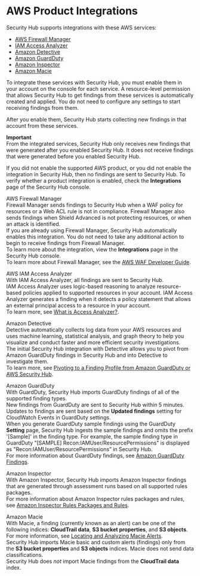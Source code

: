 # AWS Product Integrations<a name="securityhub-internal-providers"></a>

Security Hub supports integrations with these AWS services:
+ [AWS Firewall Manager](https://docs.aws.amazon.com/waf/latest/developerguide/what-is-aws-waf.html)
+ [IAM Access Analyzer](https://docs.aws.amazon.com/IAM/latest/UserGuide/what-is-access-analyzer.html)
+ [Amazon Detective](https://docs.aws.amazon.com/detective/latest/userguide/detective-investigation-about.html)
+ [Amazon GuardDuty](https://docs.aws.amazon.com/guardduty/latest/ug/what-is-guardduty.html)
+ [Amazon Inspector](https://docs.aws.amazon.com/inspector/latest/userguide/inspector_introduction.html)
+ [Amazon Macie](https://docs.aws.amazon.com/macie/latest/userguide/what-is-macie.html)

To integrate these services with Security Hub, you must enable them in your account on the console for each service\. A resource\-level permission that allows Security Hub to get findings from these services is automatically created and applied\. You do not need to configure any settings to start receiving findings from them\.

After you enable them, Security Hub starts collecting new findings in that account from these services\.

**Important**  
From the integrated services, Security Hub only receives new findings that were generated after you enabled Security Hub\. It does not receive findings that were generated before you enabled Security Hub\.

If you did not enable the supported AWS product, or you did not enable the integration in Security Hub, then no findings are sent to Security Hub\. To verify whether a product integration is enabled, check the **Integrations** page of the Security Hub console\.

AWS Firewall Manager  
Firewall Manager sends findings to Security Hub when a WAF policy for resources or a Web ACL rule is not in compliance\. Firewall Manager also sends findings when Shield Advanced is not protecting resources, or when an attack is identified\.  
If you are already using Firewall Manager, Security Hub automatically enables this integration\. You do not need to take any additional action to begin to receive findings from Firewall Manager\.  
To learn more about the integration, view the **Integrations** page in the Security Hub console\.  
To learn more about Firewall Manager, see the [AWS WAF Developer Guide](https://docs.aws.amazon.com/waf/latest/developerguide/)\.

AWS IAM Access Analyzer  
With IAM Access Analyzer, all findings are sent to Security Hub\.  
IAM Access Analyzer uses logic\-based reasoning to analyze resource\-based policies applied to supported resources in your account\. IAM Access Analyzer generates a finding when it detects a policy statement that allows an external principal access to a resource in your account\.  
To learn more, see [What is Access Analyzer?](https://docs.aws.amazon.com/IAM/latest/UserGuide/what-is-access-analyzer.html)\.

Amazon Detective  
Detective automatically collects log data from your AWS resources and uses machine learning, statistical analysis, and graph theory to help you visualize and conduct faster and more efficient security investigations\.  
The initial Security Hub integration with Detective allows you to pivot from Amazon GuardDuty findings in Security Hub and into Detective to investigate them\.  
To learn more, see [Pivoting to a Finding Profile from Amazon GuardDuty or AWS Security Hub](https://docs.aws.amazon.com/detective/latest/userguide/profile-pivot-from-service.html)\.

Amazon GuardDuty  
With GuardDuty, Security Hub imports GuardDuty findings of all of the supported finding types\.  
New findings from GuardDuty are sent to Security Hub within 5 minutes\. Updates to findings are sent based on the **Updated findings** setting for CloudWatch Events in GuardDuty settings\.  
When you generate GuardDuty sample findings using the GuardDuty **Setting** page, Security Hub ingests the sample findings and omits the prefix '\[Sample\]' in the finding type\. For example, the sample finding type in GuardDuty "\[SAMPLE\] Recon:IAMUser/ResourcePermissions" is displayed as "Recon:IAMUser/ResourcePermissions” in Security Hub\.  
For more information about GuardDuty findings, see [Amazon GuardDuty Findings](https://docs.aws.amazon.com/guardduty/latest/ug/guardduty_findings.html)\.

Amazon Inspector  
With Amazon Inspector, Security Hub imports Amazon Inspector findings that are generated through assessment runs based on all supported rules packages\.  
For more information about Amazon Inspector rules packages and rules, see [Amazon Inspector Rules Packages and Rules](https://docs.aws.amazon.com/inspector/latest/userguide/inspector_rule-packages.html)\.

Amazon Macie  
With Macie, a finding \(currently known as an alert\) can be one of the following indices: **CloudTrail data**, **S3 bucket properties**, and **S3 objects**\.  
For more information, see [Locating and Analyzing Macie Alerts](https://docs.aws.amazon.com/macie/latest/userguide/macie-alerts.html#macie-alert-working-locate)\.  
Security Hub imports Macie basic and custom alerts \(findings\) only from the **S3 bucket properties** and **S3 objects** indices\. Macie does not send data classifications\.  
Security Hub does *not* import Macie findings from the **CloudTrail data** index\.